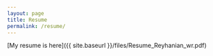 ```yaml
---
layout: page
title: Resume
permalink: /resume/
---
```


[My resume is here]({{ site.baseurl }}/files/Resume_Reyhanian_wr.pdf)
